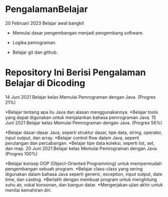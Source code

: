 # PengalamanBelajar
20 Februari 2023
Belajar awal bangkit

* Memulai dasar pengembangan menjadi pengembang software.

* Logika pemograman.

* Belajar git dan github.

# Repository Ini Berisi Pengalaman Belajar di Dicoding

14 Juni 2021
Belajar kelas Memulai Pemrograman dengan Java. (Progres 21%)

*Belajar tentang apa itu Java dan alasan menggunakannya.
*Belajar tools yang dapat digunakan untuk menjalankan bahasa pemrograman Java.
15 Juni 2021
Belajar kelas Memulai Pemrograman dengan Java. (Progres 56%)

*Belajar dasar-dasar Java, seperti struktur dasar, tipe data, string, operator, input output, dan array.
*Belajar control flow dalam Java, seperti perulangan dan percabangan.
*Belajar tipe data koleksi, seperti list, set, dan map.
20 Juni 2021
Belajar kelas Memulai Pemrograman dengan Java. (Progres 100%)

*Belajar konsep OOP (Object-Oriented Programming) untuk mempermudah pengembangan sebuah program.
*Belajar class-class yang sering digunakan dalam bahasa Java seperti generic, exception, input output, date time, dan casting.
*Berlatih dengan membuat program untuk menghitung suhu air, vokal konsonan, dan bangun datar.
*Mengerjakan ujian akhir untuk menilai kemahiran diri.
